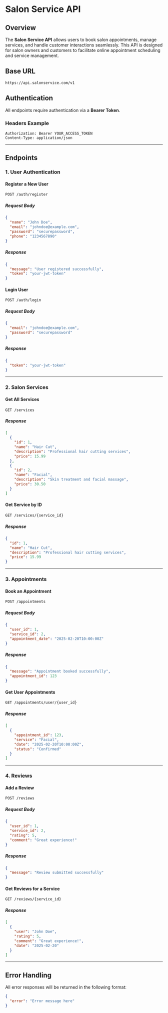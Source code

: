 # Salon Service API

## Overview
The **Salon Service API** allows users to book salon appointments, manage services, and handle customer interactions seamlessly. This API is designed for salon owners and customers to facilitate online appointment scheduling and service management.

## Base URL
```
https://api.salonservice.com/v1
```

## Authentication
All endpoints require authentication via a **Bearer Token**.

### Headers Example
```http
Authorization: Bearer YOUR_ACCESS_TOKEN
Content-Type: application/json
```

---

## Endpoints

### 1. User Authentication

#### Register a New User
```http
POST /auth/register
```
##### Request Body
```json
{
  "name": "John Doe",
  "email": "johndoe@example.com",
  "password": "securepassword",
  "phone": "1234567890"
}
```
##### Response
```json
{
  "message": "User registered successfully",
  "token": "your-jwt-token"
}
```

#### Login User
```http
POST /auth/login
```
##### Request Body
```json
{
  "email": "johndoe@example.com",
  "password": "securepassword"
}
```
##### Response
```json
{
  "token": "your-jwt-token"
}
```

---

### 2. Salon Services

#### Get All Services
```http
GET /services
```
##### Response
```json
[
  {
    "id": 1,
    "name": "Hair Cut",
    "description": "Professional hair cutting services",
    "price": 15.99
  },
  {
    "id": 2,
    "name": "Facial",
    "description": "Skin treatment and facial massage",
    "price": 30.50
  }
]
```

#### Get Service by ID
```http
GET /services/{service_id}
```
##### Response
```json
{
  "id": 1,
  "name": "Hair Cut",
  "description": "Professional hair cutting services",
  "price": 15.99
}
```

---

### 3. Appointments

#### Book an Appointment
```http
POST /appointments
```
##### Request Body
```json
{
  "user_id": 1,
  "service_id": 2,
  "appointment_date": "2025-02-20T10:00:00Z"
}
```
##### Response
```json
{
  "message": "Appointment booked successfully",
  "appointment_id": 123
}
```

#### Get User Appointments
```http
GET /appointments/user/{user_id}
```
##### Response
```json
[
  {
    "appointment_id": 123,
    "service": "Facial",
    "date": "2025-02-20T10:00:00Z",
    "status": "Confirmed"
  }
]
```

---

### 4. Reviews

#### Add a Review
```http
POST /reviews
```
##### Request Body
```json
{
  "user_id": 1,
  "service_id": 2,
  "rating": 5,
  "comment": "Great experience!"
}
```
##### Response
```json
{
  "message": "Review submitted successfully"
}
```

#### Get Reviews for a Service
```http
GET /reviews/{service_id}
```
##### Response
```json
[
  {
    "user": "John Doe",
    "rating": 5,
    "comment": "Great experience!",
    "date": "2025-02-20"
  }
]
```

---

## Error Handling
All error responses will be returned in the following format:
```json
{
  "error": "Error message here"
}
```
